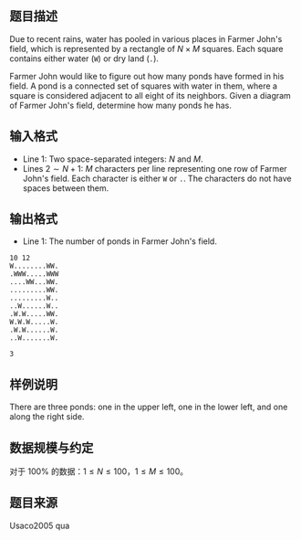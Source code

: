 ## 题目描述

Due to recent rains, water has pooled in various places in Farmer John's field, which is represented by a rectangle of $N \times M$ squares. Each square contains either water (`W`) or dry land (`.`).

Farmer John would like to figure out how many ponds have formed in his field. A pond is a connected set of squares with water in them, where a square is considered adjacent to all eight of its neighbors. Given a diagram of Farmer John's field, determine how many ponds he has.

## 输入格式

* Line $1$: Two space-separated integers: $N$ and $M$.
* Lines $2 \sim N + 1$: $M$ characters per line representing one row of Farmer John's field. Each character is either `W` or `.`. The characters do not have spaces between them.

## 输出格式

* Line $1$: The number of ponds in Farmer John's field.

```input1
10 12
W........WW.
.WWW.....WWW
....WW...WW.
.........WW.
.........W..
..W......W..
.W.W.....WW.
W.W.W.....W.
.W.W......W.
..W.......W.
```

```output1
3
```

## 样例说明
There are three ponds: one in the upper left, one in the lower left, and one along the right side.

## 数据规模与约定

对于 $100\%$ 的数据：$1 \leq N \leq 100$，$1 \leq M \leq 100$。

## 题目来源

Usaco2005 qua